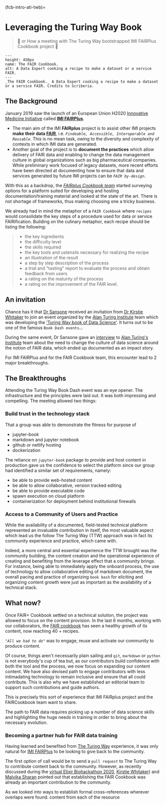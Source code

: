 (fcb-intro-ati-twb)=
# Leveraging the Turing Way Book

> 🚀  or How a meeting with The Turing Way bootstrapped IMI FAIRPlus Cookbook project 🚀


```{figure} https://i.imgur.com/3rXmOW0.png
---
height: 450px
name: The FAIR Cookbook.
alt: A Data Expert cooking a recipe to make a dataset or a service FAIR.
---
_The FAIR Cookbook._ A Data Expert cooking a recipe to make a dataset or a service FAIR. Credits to Scriberia.
```



## The Background

January 2019 saw the launch of an European Union H2020 [Innovative Medicine Initiative](https://www.imi.europa.eu/) called [**IMI FAIRPlus**](https://fairplus-project.eu/).
- The main aim of the IMI **FAIRplus** project is to assist other IMI projects **make their data [FAIR]()**, i.e. *`Findeable, Accessible, Interoperable and Reusable`*. This is no mean task, owing to the diversity and complexity of contexts in which IMI data are generated.
- Another goal of the project is to **document the practices** which allow delivery of FAIR data and enabling to change the data management culture in global organizations such as big pharmaceutical companies.
While preliminary work focused of legacy datasets, more recent efforts have been directed at documenting how to ensure that data and services generated by future IMI projects can be *`FAIR by-design`*.

With this as a backdrop, the *[FAIRplus Cookbook team]()* started surveying options for a platform suited for developing and hosting documentation/training material and looked at the state of the art.
There is not shortage of frameworks, thus making choosing one a tricky business.

We already had in mind the metaphor of a `FAIR Cookbook` where `recipes` would consolidate the key steps of a procedure used for data or service FAIRification. Building on the culinary metaphor, each recipe should be listing the following:
>- the key ingredients
>- the difficulty level
>- the skills required
>- the key tools and ustensils necessary for realizing the recipe
>- an illustration of the result
>- a step by step description of the process
>- a trial and "tasting" report to evaluate the process and obtain feedback from users
>- a rating on the maturity of the process
>- a rating on the improvement of the FAIR level.

## An invitation

Chance has it that [Dr Sansone](https://eng.ox.ac.uk/people/susanna-assunta-sansone/) received an invitation from [Dr Kirstie Whitaker](https://www.turing.ac.uk/people/researchers/kirstie-whitaker) to join an event organized by the [Alan Turing Institute](https://www.turing.ac.uk/) team which was developing the ['Turing Way book of Data Science'](https://www.turing.ac.uk/research/research-projects/turing-way-handbook-reproducible-data-science). 
It turns out to be one of the famous `Book Dash events`...

During the same event, Dr Sansone gave an [interview](https://www.turing.ac.uk/sites/default/files/2019-10/impact_story_-_changing_the_culture_of_data_science.pdf) to [Alan Turing's Institute](https://www.turing.ac.uk/) team about the need to change the culture
of data science around the notion of FAIR data, which ended up documented as an impact story.

For IMI FAIRPlus and for the FAIR Cookbook team, this encounter lead to 2 major breakthroughs.

## The Breakthroughs

Attending the Turing Way Book Dash event was an eye opener. The infrastructure and the principles were laid out. It was both impressing and compelling. The meeting allowed two things:

### Build trust in the technology stack

That a group was able to demonstrate the fitness for purpose of 
* jupyter-book
* markdown and jupyter notebook
* github or netlify hosting
* dockerization

The reliance on `jupyter-book` package to provide and host content in production gave us the confidence to select the platform since our group had identified a similar set of requirements, namely:

- be able to provide web-hosted content
- be able to allow collaborative, version tracked editing
- be able to provide executable code
- spawn execution on cloud platform
- containerization for deployment behind institutional firewalls


### Access to a Community of Users and Practice

While the availability of a documented, field-tested technical platform represented an invaluable contribution in itself, the most valuable aspect which lead us the follow The Turing Way (TTW) approach was in fact its community experience and practice, which came with.

Indeed, a more central and essential experience the TTW brought was the community building, the content creation and the operational experience of creating and benefiting from the leverage effect that a community brings.
For instance, being able to immediately apply the onboard process, the use of technology to allow collaborative editing of markdown document, the overall pacing and practice of organizing `book bash` for eliciting and organizing content growth were just as important as the availability of a technical stack.

## What now?

Once FAIR+ Cookbook settled on a technical solution, the project was allowed to focus on the content provision. In the last 6 months, working with our collaborators, the [FAIR cookbook](https://fairplus.github.io/cookbook-dev/intro) has seen a healthy growth of its content, now reaching 40 + recipes.

*`"All we had to do"`* was to engage, reuse and activate our community to produce content.

Of course, things aren't necessarily plain sailing and `git`, `markdown` or `python` is not everybody's cup of tea but, as our contributors build confidence with both the tool and the process, we now focus on expanding our content content. We have also devised path to engage contributors with less intimadating technology to remain inclusive and ensure that all could contribute. This is also why we have established an editorial team to support such contributions and guide authors.

This is precisely this sort of experience that IMI FAIRplus project and the FAIRCookbook team want to share. 

The path to FAIR data requires picking up a number of data science skills and highlighting the huge needs in training in order to bring about the necessary evolution.  

### Becoming a partner hub for FAIR data training

Having learned and benefited from [The Turing Way]() experience, it was only natural for [IMI FAIRPlus]() to be looking to give back to the community.

The first option of call would be to send a `pull request` to The Turing Way to contribute content back to the community.
However, as recently discussed during the [virtual Elixir Biohackathon 2020](https://www.biohackathon-europe.org/), [Kirstie Whitaker](https://www.turing.ac.uk/people/researchers/kirstie-whitaker)) and [Malvika Sharan](https://www.turing.ac.uk/people/spotlights/malvika-sharan) pointed out that establishing the FAIR Cookbook was already an important contribution to the community.

As we looked into ways to establish formal cross-references wherever overlaps were found.  content from each of the resource



  
